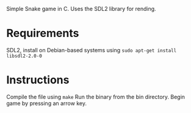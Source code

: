 Simple Snake game in C. Uses the SDL2 library for rending.

# **Requirements**

SDL2, install on Debian-based systems using `` sudo apt-get install libsdl2-2.0-0 ``

# **Instructions**

Compile the file using ``make``
Run the binary from the bin directory.
Begin game by pressing an arrow key.
